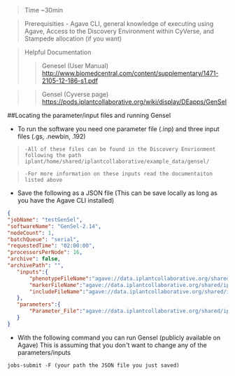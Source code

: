 >  Time ~30min

>  Prerequisities - Agave CLI, general knowledge of executing using Agave, Access to the Discovery Environment within CyVerse, and Stampede allocation (if you want)

>  Helpful Documentation
>> Genesel (User Manual) http://www.biomedcentral.com/content/supplementary/1471-2105-12-186-s1.pdf 

>> Gensel (Cyverse page) https://pods.iplantcollaborative.org/wiki/display/DEapps/GenSel

##Locating the parameter/input files and running Gensel
-   To run the software you need one parameter file (.inp) and three input files (.gs, .newbin, .192)

>     -All of these files can be found in the Discovery Envrionment following the path
>     iplant/home/shared/iplantcollaborative/example_data/gensel/

>     -For more information on these inputs read the documentaiton listed above

-   Save the following as a JSON file (This can be save locally as long as you have the Agave CLI installed) 

```json
{
"jobName": "testGenSel",
"softwareName": "GenSel-2.14",
"nodeCount": 1,
"batchQueue": "serial",
"requestedTime": "02:00:00",
"processorsPerNode": 16,
"archive": false,
"archivePath": "",
   "inputs":{
       "phenotypeFileName":"agave://data.iplantcollaborative.org/shared/iplantcollaborative/example_data/gensel/DMI.gs",
       "markerFileName":"agave://data.iplantcollaborative.org/shared/iplantcollaborative/example_data/gensel/gpegeno.newbin",
       "includeFileName":"agave://data.iplantcollaborative.org/shared/iplantcollaborative/example_data/gensel/DMIg.192"
   },
   "parameters":{
       "Parameter_File":"agave://data.iplantcollaborative.org/shared/iplantcollaborative/example_data/gensel/run.inp"
   }
}
```

- With the following command you can run Gensel (publicly available on Agave)
        This is assuming that you don't want to change any of the parameters/inputs
```
jobs-submit -F (your path the JSON file you just saved) 
```

